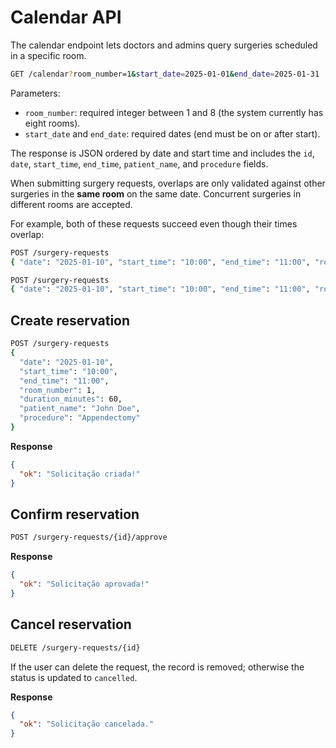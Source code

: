 # Calendar API

The calendar endpoint lets doctors and admins query surgeries scheduled in a specific room.

```bash
GET /calendar?room_number=1&start_date=2025-01-01&end_date=2025-01-31
```

Parameters:
- `room_number`: required integer between 1 and 8 (the system currently has eight rooms).
- `start_date` and `end_date`: required dates (end must be on or after start).

The response is JSON ordered by date and start time and includes the `id`, `date`, `start_time`, `end_time`, `patient_name`, and
 `procedure` fields.

When submitting surgery requests, overlaps are only validated against other surgeries in the **same room** on the same date.
Concurrent surgeries in different rooms are accepted.

For example, both of these requests succeed even though their times overlap:

```bash
POST /surgery-requests
{ "date": "2025-01-10", "start_time": "10:00", "end_time": "11:00", "room_number": 1, ... }

POST /surgery-requests
{ "date": "2025-01-10", "start_time": "10:00", "end_time": "11:00", "room_number": 2, ... }
```

## Create reservation

```bash
POST /surgery-requests
{
  "date": "2025-01-10",
  "start_time": "10:00",
  "end_time": "11:00",
  "room_number": 1,
  "duration_minutes": 60,
  "patient_name": "John Doe",
  "procedure": "Appendectomy"
}
```

**Response**
```json
{
  "ok": "Solicitação criada!"
}
```

## Confirm reservation

```bash
POST /surgery-requests/{id}/approve
```

**Response**
```json
{
  "ok": "Solicitação aprovada!"
}
```

## Cancel reservation

```bash
DELETE /surgery-requests/{id}
```

If the user can delete the request, the record is removed; otherwise the status is updated to `cancelled`.

**Response**
```json
{
  "ok": "Solicitação cancelada."
}
```
